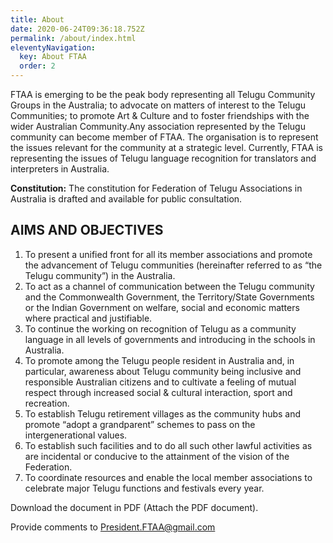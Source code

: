 ```yaml
---
title: About
date: 2020-06-24T09:36:18.752Z
permalink: /about/index.html
eleventyNavigation:
  key: About FTAA
  order: 2
---
```

FTAA is emerging to be the peak body representing all Telugu Community Groups in the Australia; to advocate on matters of interest to the Telugu Communities; to promote Art & Culture and to foster friendships with the wider Australian Community.Any association represented by the Telugu community can become member of FTAA. The organisation is to represent the issues relevant for the community at a strategic level. Currently, FTAA is representing the issues of Telugu language recognition for translators and interpreters in Australia. 

**Constitution:** The constitution for Federation of Telugu Associations in Australia is drafted and available for public consultation. 

## AIMS AND OBJECTIVES

1. To present a unified front for all its member associations and promote the advancement of Telugu communities (hereinafter referred to as “the Telugu community”) in the Australia.
2. To act as a channel of communication between the Telugu community and the Commonwealth Government, the Territory/State Governments or the Indian Government on welfare, social and economic matters where practical and justifiable.
3. To continue the working on recognition of Telugu as a community language in all levels of governments and introducing in the schools in Australia.
4. To promote among the Telugu people resident in Australia and, in particular, awareness about Telugu community being inclusive and responsible Australian citizens and to cultivate a feeling of mutual respect through increased social & cultural interaction, sport and recreation.
5. To establish Telugu retirement villages as the community hubs and promote “adopt a grandparent” schemes to pass on the intergenerational values.
6. To establish such facilities and to do all such other lawful activities as are incidental or conducive to the attainment of the vision of the Federation.
7. To coordinate resources and enable the local member associations to celebrate major Telugu functions and festivals every year.

Download the document in PDF (Attach the PDF document). 

Provide comments to [President.FTAA@gmail.com](http://web.archive.org/web/20200308152131/mailto:President.FTAA@gmail.com)